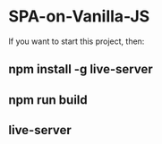 # SPA-on-Vanilla-JS
If you want to start this project, then:
## npm install -g live-server
## npm run build
## live-server
